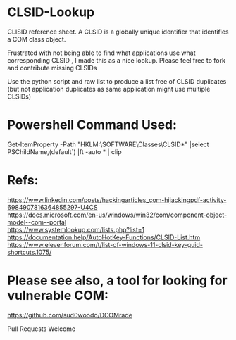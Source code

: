 # CLSID-Lookup
CLISID reference sheet. A CLSID is a globally unique identifier that identifies a COM class object. 

Frustrated with not being able to find what applications use what corresponding CLSID , I made this as a nice lookup. Please feel free to fork and contribute missing CLSIDs

Use the python script and raw list to produce a list free of CLSID duplicates (but not application duplicates as same application might use multiple CLSIDs)

# Powershell Command Used: 
Get-ItemProperty -Path "HKLM:\SOFTWARE\Classes\CLSID*" |select PSChildName,(default`) |ft -auto * | clip

# Refs: 

https://www.linkedin.com/posts/hackingarticles_com-hijackingpdf-activity-6984907816364855297-U4CS  
https://docs.microsoft.com/en-us/windows/win32/com/component-object-model--com--portal  
https://www.systemlookup.com/lists.php?list=1  
https://documentation.help/AutoHotKey-Functions/CLSID-List.htm   
https://www.elevenforum.com/t/list-of-windows-11-clsid-key-guid-shortcuts.1075/   


# Please see also, a tool for looking for vulnerable COM:  
https://github.com/sud0woodo/DCOMrade


Pull Requests Welcome
